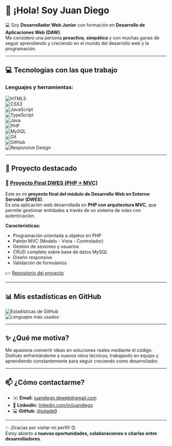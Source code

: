 # 👋 ¡Hola! Soy Juan Diego  

💻 Soy **Desarrollador Web Junior** con formación en **Desarrollo de Aplicaciones Web (DAW)**.  
Me considero una persona **proactiva**, **simpática** y con muchas ganas de seguir aprendiendo y creciendo en el mundo del desarrollo web y la programación.  

---

## 💻 Tecnologías con las que trabajo  

### Lenguajes y herramientas:  
![HTML5](https://img.shields.io/badge/HTML5-E34F26?style=for-the-badge&logo=html5&logoColor=white)  
![CSS3](https://img.shields.io/badge/CSS3-1572B6?style=for-the-badge&logo=css3&logoColor=white)  
![JavaScript](https://img.shields.io/badge/JavaScript-F7DF1E?style=for-the-badge&logo=javascript&logoColor=black)  
![TypeScript](https://img.shields.io/badge/TypeScript-3178C6?style=for-the-badge&logo=typescript&logoColor=white)  
![Java](https://img.shields.io/badge/Java-ED8B00?style=for-the-badge&logo=java&logoColor=white)  
![PHP](https://img.shields.io/badge/PHP-777BB4?style=for-the-badge&logo=php&logoColor=white)  
![MySQL](https://img.shields.io/badge/MySQL-4479A1?style=for-the-badge&logo=mysql&logoColor=white)  
![Git](https://img.shields.io/badge/Git-F05032?style=for-the-badge&logo=git&logoColor=white)  
![GitHub](https://img.shields.io/badge/GitHub-181717?style=for-the-badge&logo=github&logoColor=white)  
![Responsive Design](https://img.shields.io/badge/Responsive%20Design-009688?style=for-the-badge&logo=android&logoColor=white)  

---

## 🚀 Proyecto destacado  

### 📁 [Proyecto Final DWES (PHP + MVC)](https://github.com/jotade9/dews_2425/tree/main/dwes/Tema-13/proyectos/proyecto-final)  

Este es mi **proyecto final del módulo de Desarrollo Web en Entorno Servidor (DWES)**.  
Es una aplicación web desarrollada en **PHP con arquitectura MVC**, que permite gestionar entidades a través de un sistema de roles con autenticación.  

**Características:**  
- Programación orientada a objetos en PHP  
- Patrón MVC (Modelo - Vista - Controlador)  
- Gestión de sesiones y usuarios  
- CRUD completo sobre base de datos MySQL  
- Diseño responsive  
- Validación de formularios  

👉 [Repositorio del proyecto](https://github.com/jotade9/dews_2425/tree/main/dwes/Tema-13/proyectos/proyecto-final)  

---

## 📊 Mis estadísticas en GitHub  

![Estadísticas de GitHub](https://github-readme-stats.vercel.app/api?username=jotade9&show_icons=true&theme=radical)  
![Lenguajes más usados](https://github-readme-stats.vercel.app/api/top-langs/?username=jotade9&layout=compact&theme=radical)  

---

## ✨ ¿Qué me motiva?  

Me apasiona convertir ideas en soluciones reales mediante el código.  
Disfruto enfrentándome a nuevos retos técnicos, trabajando en equipo y aprendiendo constantemente para seguir creciendo como desarrollador.  

---

## 📫 ¿Cómo contactarme?  

- ✉️ **Email:** juandiego.deweb@gmail.com  
- 💼 **LinkedIn:** [linkedin.com/in/juandiego](https://www.linkedin.com/in/diego-p%C3%A9rez-58b720201/)  
- 💻 **GitHub:** [@jotade9](https://github.com/jotade9)  

---

✨ ¡Gracias por visitar mi perfil! 😊  
Estoy abierto a **nuevas oportunidades, colaboraciones o charlas entre desarrolladores**.  
